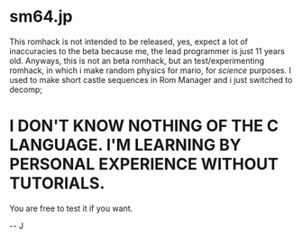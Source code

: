 # sm64.jp

This romhack is not intended to be released, yes, expect a lot of inaccuracies to the beta because me, the lead programmer is just 11 years old.
Anyways, this is not an beta romhack, but an test/experimenting romhack, in which i make random physics for mario, for *science* purposes. I used to make short castle sequences in Rom Manager and i just switched to decomp;

# I DON'T KNOW NOTHING OF THE C LANGUAGE. I'M LEARNING BY PERSONAL EXPERIENCE WITHOUT TUTORIALS.

You are free to test it if you want. 

-- J
